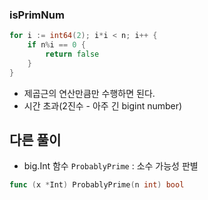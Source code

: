 ### isPrimNum
```go
for i := int64(2); i*i < n; i++ {
    if n%i == 0 {
        return false
    }
}
```
- 제곱근의 연산만큼만 수행하면 된다.
- 시간 초과(2진수 - 아주 긴 bigint number)

## 다른 풀이
- big.Int 함수 `ProbablyPrime` : 소수 가능성 판별
```go
func (x *Int) ProbablyPrime(n int) bool
```
